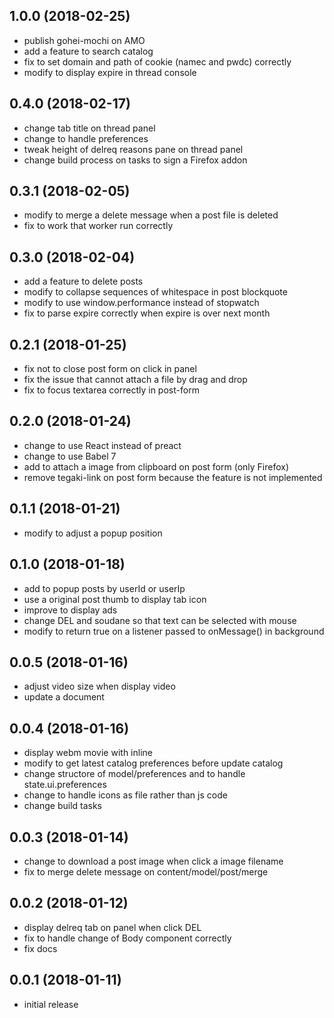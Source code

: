 ## 1.0.0 (2018-02-25)

* publish gohei-mochi on AMO
* add a feature to search catalog
* fix to set domain and path of cookie (namec and pwdc) correctly
* modify to display expire in thread console

## 0.4.0 (2018-02-17)

* change tab title on thread panel
* change to handle preferences
* tweak height of delreq reasons pane on thread panel
* change build process on tasks to sign a Firefox addon

## 0.3.1 (2018-02-05)

* modify to merge a delete message when a post file is deleted
* fix to work that worker run correctly

## 0.3.0 (2018-02-04)

* add a feature to delete posts 
* modify to collapse sequences of whitespace in post blockquote
* modify to use window.performance instead of stopwatch
* fix to parse expire correctly when expire is over next month

## 0.2.1 (2018-01-25)

* fix not to close post form on click in panel
* fix the issue that cannot attach a file by drag and drop
* fix to focus textarea correctly in post-form

## 0.2.0 (2018-01-24)

* change to use React instead of preact
* change to use Babel 7
* add to attach a image from clipboard on post form (only Firefox)
* remove tegaki-link on post form because the feature is not implemented

## 0.1.1 (2018-01-21)

* modify to adjust a popup position

## 0.1.0 (2018-01-18)

* add to popup posts by userId or userIp
* use a original post thumb to display tab icon
* improve to display ads
* change DEL and soudane so that text can be selected with mouse
* modify to return true on a listener passed to onMessage() in background

## 0.0.5 (2018-01-16)

* adjust video size when display video
* update a document

## 0.0.4 (2018-01-16)

* display webm movie with inline
* modify to get latest catalog preferences before update catalog
* change structore of model/preferences and to handle state.ui.preferences
* change to handle icons as file rather than js code
* change build tasks

## 0.0.3 (2018-01-14)

* change to download a post image when click a image filename
* fix to merge delete message on content/model/post/merge

## 0.0.2 (2018-01-12)

* display delreq tab on panel when click DEL
* fix to handle change of Body component correctly
* fix docs

## 0.0.1 (2018-01-11)

* initial release
